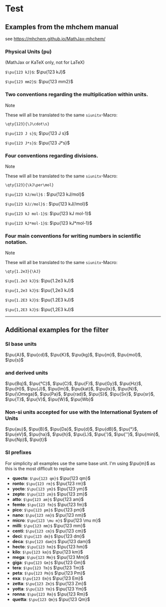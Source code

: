 # Test

## Examples from the mhchem manual
see https://mhchem.github.io/MathJax-mhchem/

### Physical Units (pu)
(MathJax or KaTeX only, not for LaTeX)

`$\pu{123 kJ}$`: $\pu{123 kJ}$

`$\pu{123 mm2}$`:  $\pu{123 mm2}$

### Two conventions regarding the multiplication within units.

>[!NOTE]
> These will all be translated to the same `siunitx`-Macro:
> ```
> \qty{123}{\J\cdot\s}
> ```
`$\pu{123 J s}$`; $\pu{123 J s}$

`$\pu{123 J*s}$`: $\pu{123 J*s}$

### Four conventions regarding divisions.

>[!NOTE]
> These will all be translated to the same `siunitx`-Macro:
> ```
> \qty{123}{\kJ\per\mol}
> ```

`$\pu{123 kJ/mol}$` : $\pu{123 kJ/mol}$

`$\pu{123 kJ//mol}$` : $\pu{123 kJ//mol}$

`$\pu{123 kJ mol-1}$`: $\pu{123 kJ mol-1}$

`$\pu{123 kJ*mol-1}$`: $\pu{123 kJ*mol-1}$

### Four main conventions for writing numbers in scientific notation.
>[!NOTE]
> These will all be translated to the same `siunitx`-Macro:
> ```
> \qty{1.2e3}{\kJ}
> ```

`$\pu{1.2e3 kJ}$`: $\pu{1.2e3 kJ}$

`$\pu{1,2e3 kJ}$`: $\pu{1,2e3 kJ}$

`$\pu{1.2E3 kJ}$`: $\pu{1.2E3 kJ}$

`$\pu{1,2E3 kJ}$`: $\pu{1,2E3 kJ}$


---

## Additional examples for the filter

### SI base units

$\pu{A}$, $\pu{cd}$, $\pu{K}$, $\pu{kg}$, $\pu{m}$, $\pu{mol}$, $\pu{s}$

### and derived units

$\pu{Bq}$, $\pu{°C}$, $\pu{C}$, $\pu{F}$, $\pu{Gy}$, $\pu{Hz}$, $\pu{H}$, $\pu{J}$, $\pu{lm}$, $\pu{kat}$, $\pu{lx}$, $\pu{N}$, $\pu{\Omega}$, $\pu{Pa}$, $\pu{rad}$, $\pu{S}$, $\pu{Sv}$, $\pu{sr}$, $\pu{T}$, $\pu{V}$, $\pu{W}$, $\pu{Wb}$

### Non-si units accepted for use with the International System of Units
$\pu{au}$, $\pu{B}$, $\pu{Da}$, $\pu{d}$, $\pu{dB}$, $\pu{°}$, $\pu{eV}$, $\pu{ha}$, $\pu{h}$, $\pu{L}$, $\pu{'}$, $\pu{''}$, $\pu{min}$, $\pu{Np}$, $\pu{t}$

### SI prefixes
For simplicity all examples use the same base unit. I'm using $\pu{m}$ as this is the most difficult to replace 

  - **quecto**: `$\pu{123 qm}$` $\pu{123 qm}$
  - **ronto**: `$\pu{123 rm}$` $\pu{123 rm}$
  - **yocto**: `$\pu{123 ym}$` $\pu{123 ym}$
  - **zepto**: `$\pu{123 zm}$` $\pu{123 zm}$
  - **atto**: `$\pu{123 am}$` $\pu{123 am}$
  - **femto**: `$\pu{123 fm}$` $\pu{123 fm}$
  - **pico**: `$\pu{123 pm}$` $\pu{123 pm}$
  - **nano**: `$\pu{123 nm}$` $\pu{123 nm}$
  - **micro**: `$\pu{123 \mu m}$` $\pu{123 \mu m}$
  - **milli**: `$\pu{123 mm}$` $\pu{123 mm}$
  - **centi**: `$\pu{123 cm}$` $\pu{123 cm}$
  - **deci**: `$\pu{123 dm}$` $\pu{123 dm}$
  - **deca**: `$\pu{123 dam}$` $\pu{123 dam}$
  - **hecto**: `$\pu{123 hm}$` $\pu{123 hm}$
  - **kilo**: `$\pu{123 km}$` $\pu{123 km}$
  - **mega**: `$\pu{123 Mm}$` $\pu{123 Mm}$
  - **giga**: `$\pu{123 Gm}$` $\pu{123 Gm}$
  - **tera**: `$\pu{123 Tm}$` $\pu{123 Tm}$
  - **peta**: `$\pu{123 Pm}$` $\pu{123 Pm}$
  - **exa**: `$\pu{123 Em}$` $\pu{123 Em}$
  - **zetta**: `$\pu{123 Zm}$` $\pu{123 Zm}$
  - **yotta**: `$\pu{123 Ym}$` $\pu{123 Ym}$
  - **ronna**: `$\pu{123 Rm}$` $\pu{123 Rm}$
  - **quetta**: `$\pu{123 Qm}$` $\pu{123 Qm}$